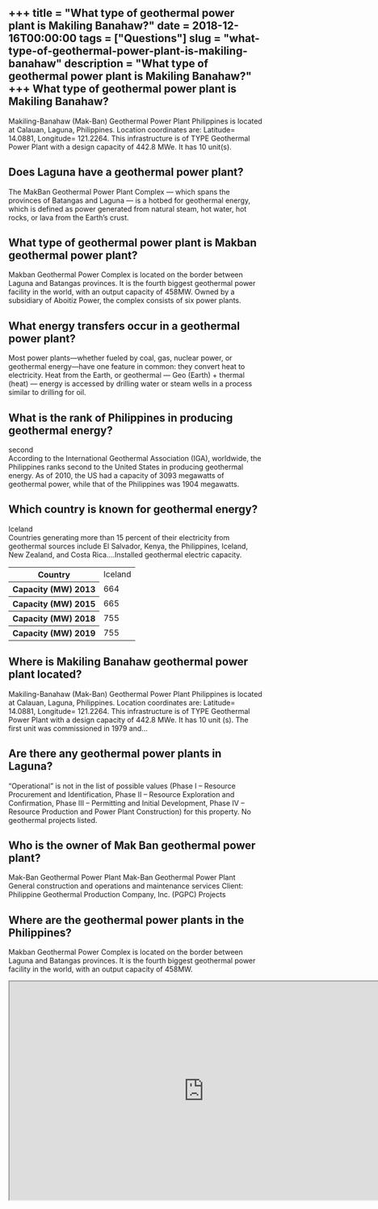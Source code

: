 +++
title = "What type of geothermal power plant is Makiling Banahaw?"
date = 2018-12-16T00:00:00
tags = ["Questions"]
slug = "what-type-of-geothermal-power-plant-is-makiling-banahaw"
description = "What type of geothermal power plant is Makiling Banahaw?"
+++
What type of geothermal power plant is Makiling Banahaw?
--------------------------------------------------------

Makiling-Banahaw (Mak-Ban) Geothermal Power Plant Philippines is located at Calauan, Laguna, Philippines. Location coordinates are: Latitude= 14.0881, Longitude= 121.2264. This infrastructure is of TYPE Geothermal Power Plant with a design capacity of 442.8 MWe. It has 10 unit(s).

Does Laguna have a geothermal power plant?
------------------------------------------

The MakBan Geothermal Power Plant Complex — which spans the provinces of Batangas and Laguna — is a hotbed for geothermal energy, which is defined as power generated from natural steam, hot water, hot rocks, or lava from the Earth’s crust.

What type of geothermal power plant is Makban geothermal power plant?
---------------------------------------------------------------------

Makban Geothermal Power Complex is located on the border between Laguna and Batangas provinces. It is the fourth biggest geothermal power facility in the world, with an output capacity of 458MW. Owned by a subsidiary of Aboitiz Power, the complex consists of six power plants.

What energy transfers occur in a geothermal power plant?
--------------------------------------------------------

Most power plants—whether fueled by coal, gas, nuclear power, or geothermal energy—have one feature in common: they convert heat to electricity. Heat from the Earth, or geothermal — Geo (Earth) + thermal (heat) — energy is accessed by drilling water or steam wells in a process similar to drilling for oil.

What is the rank of Philippines in producing geothermal energy?
---------------------------------------------------------------

second  
According to the International Geothermal Association (IGA), worldwide, the Philippines ranks second to the United States in producing geothermal energy. As of 2010, the US had a capacity of 3093 megawatts of geothermal power, while that of the Philippines was 1904 megawatts.

Which country is known for geothermal energy?
---------------------------------------------

Iceland  
Countries generating more than 15 percent of their electricity from geothermal sources include El Salvador, Kenya, the Philippines, Iceland, New Zealand, and Costa Rica….Installed geothermal electric capacity.

<table><tr><th>Country</th><td>Iceland</td></tr><tr><th>Capacity (MW) 2013</th><td>664</td></tr><tr><th>Capacity (MW) 2015</th><td>665</td></tr><tr><th>Capacity (MW) 2018</th><td>755</td></tr><tr><th>Capacity (MW) 2019</th><td>755</td></tr></table>

Where is Makiling Banahaw geothermal power plant located?
---------------------------------------------------------

Makiling-Banahaw (Mak-Ban) Geothermal Power Plant Philippines is located at Calauan, Laguna, Philippines. Location coordinates are: Latitude= 14.0881, Longitude= 121.2264. This infrastructure is of TYPE Geothermal Power Plant with a design capacity of 442.8 MWe. It has 10 unit (s). The first unit was commissioned in 1979 and…

Are there any geothermal power plants in Laguna?
------------------------------------------------

“Operational” is not in the list of possible values (Phase I – Resource Procurement and Identification, Phase II – Resource Exploration and Confirmation, Phase III – Permitting and Initial Development, Phase IV – Resource Production and Power Plant Construction) for this property. No geothermal projects listed.

Who is the owner of Mak Ban geothermal power plant?
---------------------------------------------------

Mak-Ban Geothermal Power Plant Mak-Ban Geothermal Power Plant General construction and operations and maintenance services Client: Philippine Geothermal Production Company, Inc. (PGPC) Projects

Where are the geothermal power plants in the Philippines?
---------------------------------------------------------

Makban Geothermal Power Complex is located on the border between Laguna and Batangas provinces. It is the fourth biggest geothermal power facility in the world, with an output capacity of 458MW.

<iframe allow="accelerometer; autoplay; clipboard-write; encrypted-media; gyroscope; picture-in-picture" allowfullscreen="" class="__youtube_prefs__  epyt-is-override  no-lazyload" data-no-lazy="1" data-origheight="433" data-origwidth="770" data-skipgform_ajax_framebjll="" height="433" id="_ytid_76567" loading="lazy" src="https://www.youtube.com/embed/_sfPLF_eYhc?enablejsapi=1&autoplay=0&cc_load_policy=0&cc_lang_pref=&iv_load_policy=1&loop=0&modestbranding=0&rel=1&fs=1&playsinline=0&autohide=2&theme=dark&color=red&controls=1&" title="YouTube player" width="770"></iframe>